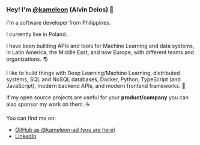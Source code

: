 ### Hey! I'm [@kameleon](https://twitter.com/tiangolo) (Alvin Delos) 👋

I'm a software developer from Philippines.

I currently live in Poland.

I have been building APIs and tools for Machine Learning and data systems, in Latin America, the Middle East, and now Europe, with different teams and organizations. 🌎

I like to build things with Deep Learning/Machine Learning, distributed systems, SQL and NoSQL databases, Docker, Python, TypeScript (and JavaScript), modern backend APIs, and modern frontend frameworks. 🤖

If my open source projects are useful for your **product/company** you can also sponsor my work on them. ☕

You can find me on:

* [GitHub as @kameleon-ad (you are here)](https://github.com/kameleon-ad)
* [LinkedIn](https://www.linkedin.com/in/alvin-delos-a6a007281/)

